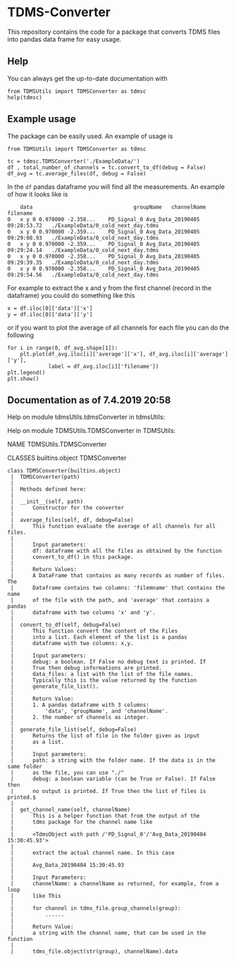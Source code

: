 # TDMS-Converter
This repository contains the code for a package that converts TDMS files into pandas data frame for easy usage. 

## Help

You can always get the up-to-date documentation with

    from TDMSUtils import TDMSConverter as tdmsc
    help(tdmsc)

## Example usage

The package can be easily used. An example of usage is

    from TDMSUtils import TDMSConverter as tdmsc

    tc = tdmsc.TDMSConverter('./ExampleData/')
    df , total_number_of_channels = tc.convert_to_df(debug = False)
    df_avg = tc.average_files(df, debug = False)
    
In the ```df``` pandas dataframe you will find all the measurements. An example of how it looks like is

        data                     	        groupName	channelName	                filename
    0	x y 0 0.970000 -2.358...	PD_Signal_0	Avg_Data_20190405 09:28:53.72	./ExampleData/0_cold_next_day.tdms
    0	x y 0 0.970000 -2.359...	PD_Signal_0	Avg_Data_20190405 09:29:08.93	./ExampleData/0_cold_next_day.tdms
    0	x y 0 0.970000 -2.359...	PD_Signal_0	Avg_Data_20190405 09:29:24.14	./ExampleData/0_cold_next_day.tdms
    0	x y 0 0.970000 -2.358...	PD_Signal_0	Avg_Data_20190405 09:29:39.35	./ExampleData/0_cold_next_day.tdms
    0	x y 0 0.970000 -2.358...	PD_Signal_0	Avg_Data_20190405 09:29:54.56	./ExampleData/0_cold_next_day.tdms

For example to extract the x and y from the first channel (record in the dataframe) you could do something like this
    
    x = df.iloc[0]['data']['x']
    y = df.iloc[0]['data']['y']

or if you want to plot the average of all channels for each file you can do the following

    for i in range(0, df_avg.shape[1]):
        plt.plot(df_avg.iloc[i]['average']['x'], df_avg.iloc[i]['average']['y'], 
                 label = df_avg.iloc[i]['filename'])
    plt.legend()
    plt.show()

## Documentation as of 7.4.2019 20:58

Help on module tdmsUtils.tdmsConverter in tdmsUtils:

Help on module TDMSUtils.TDMSConverter in TDMSUtils:

NAME
    TDMSUtils.TDMSConverter

CLASSES
    builtins.object
        TDMSConverter
    
    class TDMSConverter(builtins.object)
     |  TDMSConverter(path)
     |  
     |  Methods defined here:
     |  
     |  __init__(self, path)
     |      Constructor for the converter
     |  
     |  average_files(self, df, debug=False)
     |      This function evaluate the average of all channels for all files.
     |      
     |      Input parameters:
     |      df: dataframe with all the files as obtained by the function
     |      convert_to_df() in this package.
     |      
     |      Return Values:
     |      A DataFrame that contains as many records as number of files. The
     |      Dataframe contains two columns: 'filemname' that contains the name
     |      of the file with the path, and 'average' that contains a pandas
     |      dataframe with two columns 'x' and 'y'.
     |  
     |  convert_to_df(self, debug=False)
     |      This function convert the content of the Files
     |      into a list. Each element of the list is a pandas
     |      dataframe with two columns: x,y.
     |      
     |      Input parameters:
     |      debug: a boolean. If False no debug text is printed. If
     |      True then debug informations are printed.
     |      data_files: a list with the list of the file names.
     |      Typically this is the value returned by the function
     |      generate_file_list().
     |      
     |      Return Value:
     |      1. A pandas dataframe with 3 columns:
     |          'data', 'groupName', and 'channelName'.
     |      2. the number of channels as integer.
     |  
     |  generate_file_list(self, debug=False)
     |      Returns the list of file in the folder given as input
     |      as a list.
     |      
     |      Input parameters:
     |      path: a string with the folder name. If the data is in the same folder
     |      as the file, you can use "./"
     |      debug: a boolean variable (can be True or False). If False then
     |      no output is printed. If True then the list of files is printed.$
     |  
     |  get_channel_name(self, channelName)
     |      This is a helper function that from the output of the
     |      tdms package for the channel name like
     |      
     |      <TdmsObject with path /'PD_Signal_0'/'Avg_Data_20190404 15:30:45.93'>
     |      
     |      extract the actual channel name. In this case
     |      
     |      Avg_Data_20190404 15:30:45.93
     |      
     |      Input Parameters:
     |      channelName: a channelName as returned, for example, from a loop
     |      like This
     |      
     |      for channel in tdms_file.group_channels(group):
     |          ......
     |      
     |      Return Value:
     |      a string with the channel name, that can be used in the function
     |      
     |      tdms_file.object(str(group), channelName).data

